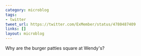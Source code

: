 ```yaml
---
category: microblog
tags:
- twitter
tweet_url: https://twitter.com/ExMember/status/4780487409
links: []
layout: microblog
---
```

Why are the burger patties square at Wendy's?
